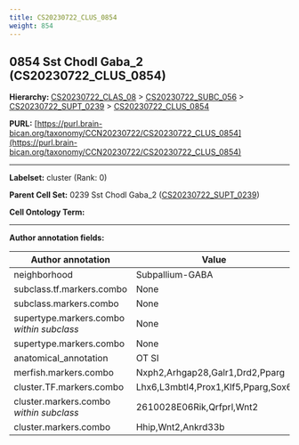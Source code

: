 ```yaml
---
title: CS20230722_CLUS_0854
weight: 854
---
```

## 0854 Sst Chodl Gaba_2 (CS20230722_CLUS_0854)
<b>Hierarchy: </b>
[CS20230722_CLAS_08](../CS20230722_CLAS_08) >
[CS20230722_SUBC_056](../CS20230722_SUBC_056) >
[CS20230722_SUPT_0239](../CS20230722_SUPT_0239) >
[CS20230722_CLUS_0854](../CS20230722_CLUS_0854)

**PURL:** [https://purl.brain-bican.org/taxonomy/CCN20230722/CS20230722_CLUS_0854](https://purl.brain-bican.org/taxonomy/CCN20230722/CS20230722_CLUS_0854)

---


**Labelset:** cluster (Rank: 0)

**Parent Cell Set:** 0239 Sst Chodl Gaba_2 ([CS20230722_SUPT_0239](../CS20230722_SUPT_0239))



**Cell Ontology Term:** 

[MARKER GENES.]: #


---

[TRANSFERRED ANNOTATIONS.]: #


[AUTHOR ANNOTATION FIELDS.]: #


**Author annotation fields:**

| Author annotation | Value |
|-------------------|-------|
|neighborhood|Subpallium-GABA|
|subclass.tf.markers.combo|None|
|subclass.markers.combo|None|
|supertype.markers.combo _within subclass_|None|
|supertype.markers.combo|None|
|anatomical_annotation|OT SI|
|merfish.markers.combo|Nxph2,Arhgap28,Galr1,Drd2,Pparg|
|cluster.TF.markers.combo|Lhx6,L3mbtl4,Prox1,Klf5,Pparg,Sox6|
|cluster.markers.combo _within subclass_|2610028E06Rik,Qrfprl,Wnt2|
|cluster.markers.combo|Hhip,Wnt2,Ankrd33b|
